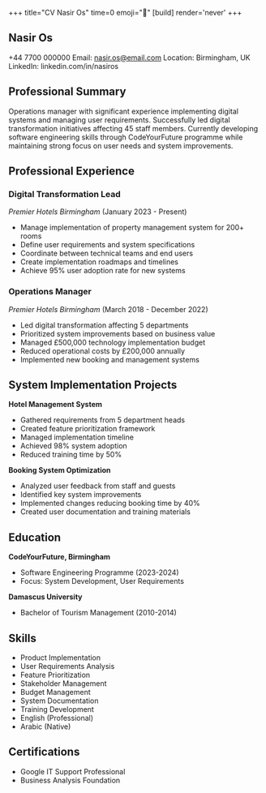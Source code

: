 +++
title="CV Nasir Os"
time=0
emoji="📝"
[build]
render='never'
+++

## Nasir Os

+44 7700 000000
Email: nasir.os@email.com
Location: Birmingham, UK
LinkedIn: linkedin.com/in/nasiros

## Professional Summary

Operations manager with significant experience implementing digital systems and managing user requirements. Successfully led digital transformation initiatives affecting 45 staff members. Currently developing software engineering skills through CodeYourFuture programme while maintaining strong focus on user needs and system improvements.

## Professional Experience

### Digital Transformation Lead

_Premier Hotels Birmingham_ (January 2023 - Present)

- Manage implementation of property management system for 200+ rooms
- Define user requirements and system specifications
- Coordinate between technical teams and end users
- Create implementation roadmaps and timelines
- Achieve 95% user adoption rate for new systems

### Operations Manager

_Premier Hotels Birmingham_ (March 2018 - December 2022)

- Led digital transformation affecting 5 departments
- Prioritized system improvements based on business value
- Managed £500,000 technology implementation budget
- Reduced operational costs by £200,000 annually
- Implemented new booking and management systems

## System Implementation Projects

**Hotel Management System**

- Gathered requirements from 5 department heads
- Created feature prioritization framework
- Managed implementation timeline
- Achieved 98% system adoption
- Reduced training time by 50%

**Booking System Optimization**

- Analyzed user feedback from staff and guests
- Identified key system improvements
- Implemented changes reducing booking time by 40%
- Created user documentation and training materials

## Education

**CodeYourFuture, Birmingham**

- Software Engineering Programme (2023-2024)
- Focus: System Development, User Requirements

**Damascus University**

- Bachelor of Tourism Management (2010-2014)

## Skills

- Product Implementation
- User Requirements Analysis
- Feature Prioritization
- Stakeholder Management
- Budget Management
- System Documentation
- Training Development
- English (Professional)
- Arabic (Native)

## Certifications

- Google IT Support Professional
- Business Analysis Foundation
